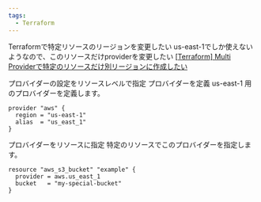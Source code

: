 ```yaml
---
tags:
  - Terraform
---
```


Terraformで特定リソースのリージョンを変更したい
us-east-1でしか使えないようなので、このリソースだけproviderを変更したい
[\[Terraform\] Multi Providerで特定のリソースだけ別リージョンに作成したい](https://zenn.dev/samuraikun/scraps/f438c74690bb76)

プロバイダーの設定をリソースレベルで指定
プロバイダーを定義
us-east-1 用のプロバイダーを定義します。
```
provider "aws" {
  region = "us-east-1"
  alias  = "us_east_1"
}
```

プロバイダーをリソースに指定
特定のリソースでこのプロバイダーを指定します。
```
resource "aws_s3_bucket" "example" {
  provider = aws.us_east_1
  bucket   = "my-special-bucket"
}
```